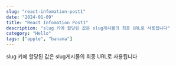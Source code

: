 ```yaml
---
slug: "react-infomation-post1"
date: "2024-01-09"
title: "React Infomation Post1"
description: "slug 키에 할당된 값은 slug게시물의 최종 URL로 사용됩니다"
category: "Hello" 
tags: ["apple", "banana"]
---
```

 slug 키에 할당된 값은 slug게시물의 최종 URL로 사용됩니다
